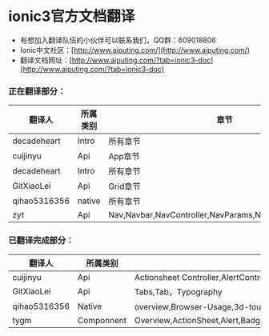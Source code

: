 # ionic3官方文档翻译 #



- 有想加入翻译队伍的小伙伴可以联系我们，QQ群：609018806
- Ionic中文社区：[http://www.aiputing.com/](http://www.aiputing.com/)
- 翻译文档网址：[http://www.aiputing.com/?tab=ionic3-doc](http://www.aiputing.com/?tab=ionic3-doc)

### 正在翻译部分： ###
| 翻译人          | 所属类别   | 章节                                       |
| ------------ | ------ | ---------------------------------------- |
| decadeheart  | Intro  | 所有章节                                     |
| cuijinyu     | Api    | App章节                                    |
| decadeheart  | Intro  | 所有章节                                     |
| GitXiaoLei   | Api    | Grid章节                                   |
| qihao5316356 | native | 所有章节                                     |
| zyt          | Api    | Nav,Navbar,NavController,NavParams,NavPop,NavPush,Note |
### 已翻译完成部分： ###
| 翻译人          | 所属类别       | 章节                                       |
| ------------ | ---------- | ---------------------------------------- |
| cuijinyu     | Api        | Actionsheet Controller,AlertController   |
| GitXiaoLei   | Api        | Tabs,Tab，Typography                      |
| qihao5316356 | Native     | overview,Browser-Usage,3d-touch，action-sheet |
| tygm         | Componnent | Overview,ActionSheet,Alert,Badges,Buttons,Cards,Checkbox,DateTime,FABs,Gesture,Grid |



